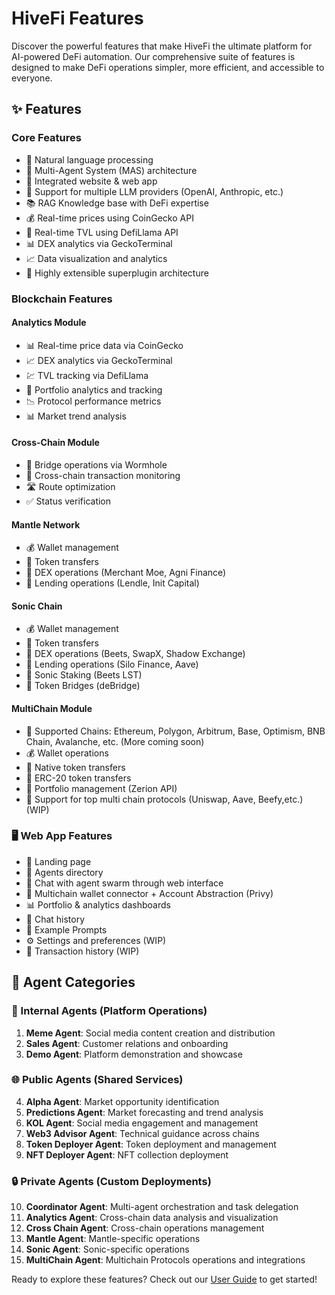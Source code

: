 # HiveFi Features

Discover the powerful features that make HiveFi the ultimate platform for AI-powered DeFi automation. Our comprehensive suite of features is designed to make DeFi operations simpler, more efficient, and accessible to everyone.

## ✨ Features

### Core Features

- 💬 Natural language processing
- 🤖 Multi-Agent System (MAS) architecture
- 🔅 Integrated website & web app
- 🔗 Support for multiple LLM providers (OpenAI, Anthropic, etc.)
- 📚 RAG Knowledge base with DeFi expertise
- 💰 Real-time prices using CoinGecko API
- 🚀 Real-time TVL using DefiLlama API
- 📊 DEX analytics via GeckoTerminal
- 📈 Data visualization and analytics
- 🚀 Highly extensible superplugin architecture

### Blockchain Features

#### Analytics Module
- 📊 Real-time price data via CoinGecko
- 📈 DEX analytics via GeckoTerminal
- 💹 TVL tracking via DefiLlama
- 💼 Portfolio analytics and tracking
- 📉 Protocol performance metrics
- 📊 Market trend analysis

#### Cross-Chain Module
- 🌉 Bridge operations via Wormhole
- 🔄 Cross-chain transaction monitoring
- 🛣️ Route optimization
- ✅ Status verification

#### Mantle Network
- 💰 Wallet management
- 💸 Token transfers
- 💱 DEX operations (Merchant Moe, Agni Finance)
- 💸 Lending operations (Lendle, Init Capital)

#### Sonic Chain
- 💰 Wallet management
- 💸 Token transfers
- 💱 DEX operations (Beets, SwapX, Shadow Exchange)
- 💸 Lending operations (Silo Finance, Aave)
- 🌾 Sonic Staking (Beets LST)
- 🔄 Token Bridges (deBridge)

#### MultiChain Module
- 🔗 Supported Chains: Ethereum, Polygon, Arbitrum, Base, Optimism, BNB Chain, Avalanche, etc. (More coming soon)
- 💰 Wallet operations
- 💸 Native token transfers
- 💱 ERC-20 token transfers
- 💼 Portfolio management (Zerion API)
- 🔄 Support for top multi chain protocols (Uniswap, Aave, Beefy,etc.) (WIP)

### 🖥️ Web App Features
- 🚀 Landing page
- 📄 Agents directory
- 🤖 Chat with agent swarm through web interface
- 👛 Multichain wallet connector + Account Abstraction (Privy)
- 📊 Portfolio & analytics dashboards
- 📝 Chat history
- 💬 Example Prompts
- ⚙️ Settings and preferences (WIP)
- 🔄 Transaction history (WIP)

## 🤖 Agent Categories

### 🏢 Internal Agents (Platform Operations)
1. **Meme Agent**: Social media content creation and distribution
2. **Sales Agent**: Customer relations and onboarding
3. **Demo Agent**: Platform demonstration and showcase

### 🌐 Public Agents (Shared Services)
4. **Alpha Agent**: Market opportunity identification
5. **Predictions Agent**: Market forecasting and trend analysis
6. **KOL Agent**: Social media engagement and management
7. **Web3 Advisor Agent**: Technical guidance across chains
8. **Token Deployer Agent**: Token deployment and management
9. **NFT Deployer Agent**: NFT collection deployment

### 🔒 Private Agents (Custom Deployments)
10. **Coordinator Agent**: Multi-agent orchestration and task delegation
11. **Analytics Agent**: Cross-chain data analysis and visualization
12. **Cross Chain Agent**: Cross-chain operations management
13. **Mantle Agent**: Mantle-specific operations
14. **Sonic Agent**: Sonic-specific operations
15. **MultiChain Agent**: Multichain Protocols operations and integrations


Ready to explore these features? Check out our [User Guide](user-guide.md) to get started! 